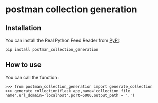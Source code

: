 # postman collection generation

## Installation

You can install the Real Python Feed Reader from [PyPI](https://pypi.org/project/postman_collection_generation/):

    pip install postman_collection_generation

## How to use

You can call the function :

    >>> from postman_collection_generation import generate_collection
    >>> generate_collection(flask_app,name='collection file name',url_domain='localhost',port=5000,output_path = '.')
    


